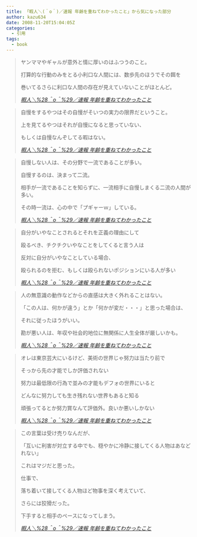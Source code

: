 ```yaml
---
title: 「暇人＼(＾o＾)／速報 年齢を重ねてわかったこと」から気になった部分
author: kazu634
date: 2008-11-20T15:04:05Z
categories:
  - 引用
tags:
  - book
---
```

<div class="section">
<blockquote title="暇人＼%28＾o＾%29／速報 年齢を重ねてわかったこと" cite="http://himasoku123.blog61.fc2.com/blog-entry-86.html">
<p>
      ヤンママやギャルが意外と情に厚いのはふつうのこと。
</p>

<p>
      打算的な行動のみをとる小利口な人間には、数歩先のほうでその餌を
</p>

<p>
      巻いてるさらに利口な人間の存在が見えていないことがほとんど。
</p>

<p>
<cite><a href="http://himasoku123.blog61.fc2.com/blog-entry-86.html" onclick="__gaTracker('send', 'event', 'outbound-article', 'http://himasoku123.blog61.fc2.com/blog-entry-86.html', '暇人＼%28＾o＾%29／速報 年齢を重ねてわかったこと');" target="_blank">暇人＼%28＾o＾%29／速報 年齢を重ねてわかったこと</a></cite>
</p>
</blockquote>

<blockquote title="暇人＼%28＾o＾%29／速報 年齢を重ねてわかったこと" cite="http://himasoku123.blog61.fc2.com/blog-entry-86.html">
<p>
      自慢をするやつはその自慢がそいつの実力の限界だということ。
</p>

<p>
      上を見てるやつはそれが自慢になると思っていない、
</p>

<p>
      もしくは自慢なんぞしてる暇はない。
</p>

<p>
<cite><a href="http://himasoku123.blog61.fc2.com/blog-entry-86.html" onclick="__gaTracker('send', 'event', 'outbound-article', 'http://himasoku123.blog61.fc2.com/blog-entry-86.html', '暇人＼%28＾o＾%29／速報 年齢を重ねてわかったこと');" target="_blank">暇人＼%28＾o＾%29／速報 年齢を重ねてわかったこと</a></cite>
</p>
</blockquote>

<blockquote title="暇人＼%28＾o＾%29／速報 年齢を重ねてわかったこと" cite="http://himasoku123.blog61.fc2.com/blog-entry-86.html">
<p>
      自慢しない人は、その分野で一流であることが多い。
</p>

<p>
      自慢するのは、決まって二流。
</p>

<p>
      相手が一流であることを知らずに、一流相手に自慢しまくる二流の人間が多い。
</p>

<p>
      その時一流は、心の中で「プギャーｗ」している。
</p>

<p>
<cite><a href="http://himasoku123.blog61.fc2.com/blog-entry-86.html" onclick="__gaTracker('send', 'event', 'outbound-article', 'http://himasoku123.blog61.fc2.com/blog-entry-86.html', '暇人＼%28＾o＾%29／速報 年齢を重ねてわかったこと');" target="_blank">暇人＼%28＾o＾%29／速報 年齢を重ねてわかったこと</a></cite>
</p>
</blockquote>

<blockquote title="暇人＼%28＾o＾%29／速報 年齢を重ねてわかったこと" cite="http://himasoku123.blog61.fc2.com/blog-entry-86.html">
<p>
      自分がいやなことされるとそれを正義の理由にして
</p>

<p>
      殴るべき、チクチクいやなことをしてくると言う人は
</p>

<p>
      反対に自分がいやなことしている場合、
</p>

<p>
      殴られるのを拒む、もしくは殴られないポジションにいる人が多い
</p>

<p>
<cite><a href="http://himasoku123.blog61.fc2.com/blog-entry-86.html" onclick="__gaTracker('send', 'event', 'outbound-article', 'http://himasoku123.blog61.fc2.com/blog-entry-86.html', '暇人＼%28＾o＾%29／速報 年齢を重ねてわかったこと');" target="_blank">暇人＼%28＾o＾%29／速報 年齢を重ねてわかったこと</a></cite>
</p>
</blockquote>

<blockquote title="暇人＼%28＾o＾%29／速報 年齢を重ねてわかったこと" cite="http://himasoku123.blog61.fc2.com/blog-entry-86.html">
<p>
      人の無意識の動作などからの直感は大きく外れることはない。
</p>

<p>
      「この人は、何かが違う」とか「何かが変だ・・・」と思った場合は、
</p>

<p>
      それに従ったほうがいい。
</p>

<p>
      勘が悪い人は、年収や社会的地位に無関係に人生全体が厳しいかも。
</p>

<p>
<cite><a href="http://himasoku123.blog61.fc2.com/blog-entry-86.html" onclick="__gaTracker('send', 'event', 'outbound-article', 'http://himasoku123.blog61.fc2.com/blog-entry-86.html', '暇人＼%28＾o＾%29／速報 年齢を重ねてわかったこと');" target="_blank">暇人＼%28＾o＾%29／速報 年齢を重ねてわかったこと</a></cite>
</p>
</blockquote>

<blockquote title="暇人＼%28＾o＾%29／速報 年齢を重ねてわかったこと" cite="http://himasoku123.blog61.fc2.com/blog-entry-86.html">
<p>
      オレは東京芸大にいるけど、美術の世界じゃ努力は当たり前で
</p>

<p>
      そっから先の才能でしか評価されない
</p>

<p>
      努力は最低限の行為で並みの才能もデフォの世界にいると
</p>

<p>
      どんなに努力しても生き残れない世界もあると知る
</p>

<p>
      頑張ってるとか努力賞なんて評価外。良いか悪いしかない
</p>

<p>
<cite><a href="http://himasoku123.blog61.fc2.com/blog-entry-86.html" onclick="__gaTracker('send', 'event', 'outbound-article', 'http://himasoku123.blog61.fc2.com/blog-entry-86.html', '暇人＼%28＾o＾%29／速報 年齢を重ねてわかったこと');" target="_blank">暇人＼%28＾o＾%29／速報 年齢を重ねてわかったこと</a></cite>
</p>
</blockquote>

<blockquote title="暇人＼%28＾o＾%29／速報 年齢を重ねてわかったこと" cite="http://himasoku123.blog61.fc2.com/blog-entry-86.html">
<p>
      この言葉は受け売りなんだが、
</p>

<p>
      「互いに利害が対立する中でも、穏やかに冷静に接してくる人物はあなどれない」
</p>

<p>
      これはマジだと思った。
</p>

<p>
      仕事で、
</p>

<p>
      落ち着いて接してくる人物ほど物事を深く考えていて、
</p>

<p>
      さらには狡猾だった。
</p>

<p>
      下手すると相手のペースになってしまう。
</p>

<p>
<cite><a href="http://himasoku123.blog61.fc2.com/blog-entry-86.html" onclick="__gaTracker('send', 'event', 'outbound-article', 'http://himasoku123.blog61.fc2.com/blog-entry-86.html', '暇人＼%28＾o＾%29／速報 年齢を重ねてわかったこと');" target="_blank">暇人＼%28＾o＾%29／速報 年齢を重ねてわかったこと</a></cite>
</p>
</blockquote>
</div>
